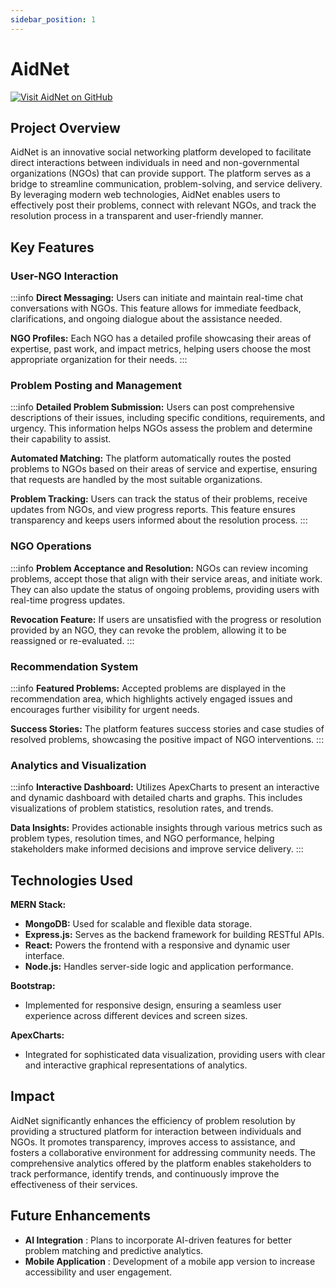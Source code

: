 ```yaml
---
sidebar_position: 1
---
```


# AidNet

[![Visit AidNet on GitHub](https://img.shields.io/badge/Visit%20AidNet%20on%20GitHub-181717?style=for-the-badge&logo=github&logoColor=white)](https://github.com/ISHariharan/Aidnet)

## Project Overview

AidNet is an innovative social networking platform developed to facilitate direct interactions between individuals in need and non-governmental organizations (NGOs) that can provide support. The platform serves as a bridge to streamline communication, problem-solving, and service delivery. By leveraging modern web technologies, AidNet enables users to effectively post their problems, connect with relevant NGOs, and track the resolution process in a transparent and user-friendly manner.

## Key Features

### User-NGO Interaction

:::info
**Direct Messaging:** Users can initiate and maintain real-time chat conversations with NGOs. This feature allows for immediate feedback, clarifications, and ongoing dialogue about the assistance needed.

**NGO Profiles:** Each NGO has a detailed profile showcasing their areas of expertise, past work, and impact metrics, helping users choose the most appropriate organization for their needs.
:::

### Problem Posting and Management

:::info
**Detailed Problem Submission:** Users can post comprehensive descriptions of their issues, including specific conditions, requirements, and urgency. This information helps NGOs assess the problem and determine their capability to assist.

**Automated Matching:** The platform automatically routes the posted problems to NGOs based on their areas of service and expertise, ensuring that requests are handled by the most suitable organizations.

**Problem Tracking:** Users can track the status of their problems, receive updates from NGOs, and view progress reports. This feature ensures transparency and keeps users informed about the resolution process.
:::

### NGO Operations

:::info
**Problem Acceptance and Resolution:** NGOs can review incoming problems, accept those that align with their service areas, and initiate work. They can also update the status of ongoing problems, providing users with real-time progress updates.

**Revocation Feature:** If users are unsatisfied with the progress or resolution provided by an NGO, they can revoke the problem, allowing it to be reassigned or re-evaluated.
:::

### Recommendation System

:::info
**Featured Problems:** Accepted problems are displayed in the recommendation area, which highlights actively engaged issues and encourages further visibility for urgent needs.

**Success Stories:** The platform features success stories and case studies of resolved problems, showcasing the positive impact of NGO interventions.
:::

### Analytics and Visualization

:::info
**Interactive Dashboard:** Utilizes ApexCharts to present an interactive and dynamic dashboard with detailed charts and graphs. This includes visualizations of problem statistics, resolution rates, and trends.

**Data Insights:** Provides actionable insights through various metrics such as problem types, resolution times, and NGO performance, helping stakeholders make informed decisions and improve service delivery.
:::

## Technologies Used

**MERN Stack:**
- **MongoDB:** Used for scalable and flexible data storage.
- **Express.js:** Serves as the backend framework for building RESTful APIs.
- **React:** Powers the frontend with a responsive and dynamic user interface.
- **Node.js:** Handles server-side logic and application performance.

**Bootstrap:**
- Implemented for responsive design, ensuring a seamless user experience across different devices and screen sizes.

**ApexCharts:**
- Integrated for sophisticated data visualization, providing users with clear and interactive graphical representations of analytics.

## Impact

AidNet significantly enhances the efficiency of problem resolution by providing a structured platform for interaction between individuals and NGOs. It promotes transparency, improves access to assistance, and fosters a collaborative environment for addressing community needs. The comprehensive analytics offered by the platform enables stakeholders to track performance, identify trends, and continuously improve the effectiveness of their services.

## Future Enhancements

- **AI Integration** : Plans to incorporate AI-driven features for better problem matching and predictive analytics.
- **Mobile Application** : Development of a mobile app version to increase accessibility and user engagement.
